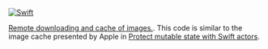 [![Swift](https://github.com/janodevorg/ImageCache/actions/workflows/swift.yml/badge.svg)](https://github.com/janodevorg/ImageCache/actions/workflows/swift.yml)

[Remote downloading and cache of images.](https://janodevorg.github.io/ImageCache/documentation/imagecache/). 
This code is similar to the image cache presented by Apple in 
[Protect mutable state with Swift actors](https://developer.apple.com/videos/play/wwdc2021/10133/).
